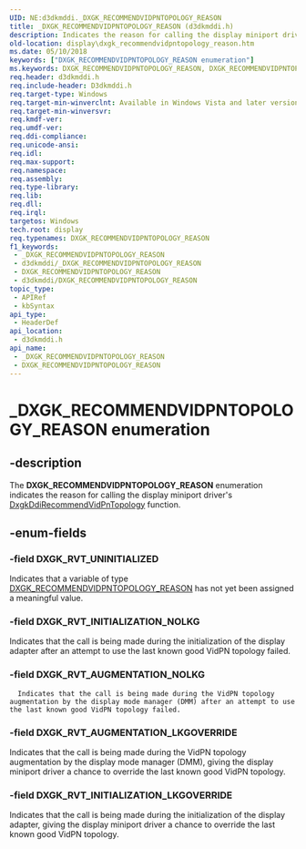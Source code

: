 ```yaml
---
UID: NE:d3dkmddi._DXGK_RECOMMENDVIDPNTOPOLOGY_REASON
title: _DXGK_RECOMMENDVIDPNTOPOLOGY_REASON (d3dkmddi.h)
description: Indicates the reason for calling the display miniport driver's DxgkDdiRecommendVidPnTopology function.
old-location: display\dxgk_recommendvidpntopology_reason.htm
ms.date: 05/10/2018
keywords: ["DXGK_RECOMMENDVIDPNTOPOLOGY_REASON enumeration"]
ms.keywords: DXGK_RECOMMENDVIDPNTOPOLOGY_REASON, DXGK_RECOMMENDVIDPNTOPOLOGY_REASON enumeration [Display Devices], DXGK_RVT_AUGMENTATION_LKGOVERRIDE, DXGK_RVT_AUGMENTATION_NOLKG, DXGK_RVT_INITIALIZATION_LKGOVERRIDE, DXGK_RVT_INITIALIZATION_NOLKG, DXGK_RVT_UNINITIALIZED, DmEnums_b03f6fe2-5501-45ef-b841-48c6c3cc729a.xml, _DXGK_RECOMMENDVIDPNTOPOLOGY_REASON, d3dkmddi/DXGK_RECOMMENDVIDPNTOPOLOGY_REASON, d3dkmddi/DXGK_RVT_AUGMENTATION_LKGOVERRIDE, d3dkmddi/DXGK_RVT_AUGMENTATION_NOLKG, d3dkmddi/DXGK_RVT_INITIALIZATION_LKGOVERRIDE, d3dkmddi/DXGK_RVT_INITIALIZATION_NOLKG, d3dkmddi/DXGK_RVT_UNINITIALIZED, display.dxgk_recommendvidpntopology_reason
req.header: d3dkmddi.h
req.include-header: D3dkmddi.h
req.target-type: Windows
req.target-min-winverclnt: Available in Windows Vista and later versions of the Windows operating systems.
req.target-min-winversvr: 
req.kmdf-ver: 
req.umdf-ver: 
req.ddi-compliance: 
req.unicode-ansi: 
req.idl: 
req.max-support: 
req.namespace: 
req.assembly: 
req.type-library: 
req.lib: 
req.dll: 
req.irql: 
targetos: Windows
tech.root: display
req.typenames: DXGK_RECOMMENDVIDPNTOPOLOGY_REASON
f1_keywords:
 - _DXGK_RECOMMENDVIDPNTOPOLOGY_REASON
 - d3dkmddi/_DXGK_RECOMMENDVIDPNTOPOLOGY_REASON
 - DXGK_RECOMMENDVIDPNTOPOLOGY_REASON
 - d3dkmddi/DXGK_RECOMMENDVIDPNTOPOLOGY_REASON
topic_type:
 - APIRef
 - kbSyntax
api_type:
 - HeaderDef
api_location:
 - d3dkmddi.h
api_name:
 - _DXGK_RECOMMENDVIDPNTOPOLOGY_REASON
 - DXGK_RECOMMENDVIDPNTOPOLOGY_REASON
---
```


# _DXGK_RECOMMENDVIDPNTOPOLOGY_REASON enumeration


## -description

The <b>DXGK_RECOMMENDVIDPNTOPOLOGY_REASON</b> enumeration indicates the reason for calling the display miniport driver's <a href="/windows-hardware/drivers/ddi/d3dkmddi/nc-d3dkmddi-dxgkddi_recommendvidpntopology">DxgkDdiRecommendVidPnTopology</a> function.

## -enum-fields

### -field DXGK_RVT_UNINITIALIZED

Indicates that a variable of type <a href="/windows-hardware/drivers/ddi/d3dkmddi/ne-d3dkmddi-_dxgk_recommendvidpntopology_reason">DXGK_RECOMMENDVIDPNTOPOLOGY_REASON</a> has not yet been assigned a meaningful value.

### -field DXGK_RVT_INITIALIZATION_NOLKG

Indicates that the call is being made during the initialization of the display adapter after an attempt to use the last known good VidPN topology failed.

### -field DXGK_RVT_AUGMENTATION_NOLKG

      Indicates that the call is being made during the VidPN topology augmentation by the display mode manager (DMM) after an attempt to use the last known good VidPN topology failed.

### -field DXGK_RVT_AUGMENTATION_LKGOVERRIDE

Indicates that the call is being made during the VidPN topology augmentation by the display mode manager (DMM), giving the display miniport driver a chance to override the last known good VidPN topology.

### -field DXGK_RVT_INITIALIZATION_LKGOVERRIDE

Indicates that the call is being made during the initialization of the display adapter, giving the display miniport driver a chance to override the last known good VidPN topology.


